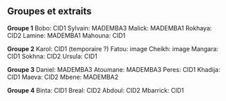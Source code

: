 ## Groupes et extraits
**Groupe 1**
Bobo: CID1
Sylvain: MADEMBA3
Malick: MADEMBA1
Rokhaya: CID2
Lamine: MADEMBA1
Mahouna: CID1 

**Groupe 2**
Karol: CID1 (temporaire ?)
Fatou: image
Cheikh: image
Mangara: CID1
Sokhna: CID2
Ursula: CID1

**Groupe 3**
Daniel: MADEMBA3
Atoumane: MADEMBA3
Peres: CID1
Khadija: CID1
Maeva: CID2
Mbene: MADEMBA2

**Groupe 4**
Binta: CID1
Breal: CID2
Abdoul: CID2
Mbarrick: CID1